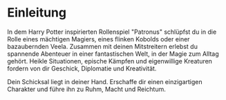 # Einleitung

In dem Harry Potter inspirierten Rollenspiel "Patronus" schlüpfst du in die Rolle eines mächtigen Magiers, eines flinken Kobolds oder einer bazaubernden Veela. Zusammen mit deinen Mitstreitern erlebst du spannende Abenteuer in einer fantastischen Welt, in der Magie zum Alltag gehört. Heikle Situationen, epische Kämpfen und eigenwillige Kreaturen fordern von dir Geschick, Diplomatie und Kreativität.

Dein Schicksal liegt in deiner Hand. Erschaffe dir einen einzigartigen Charakter und führe ihn zu Ruhm, Macht und Reichtum.
